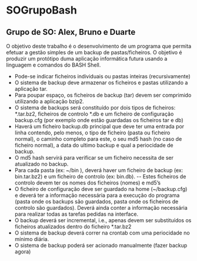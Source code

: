 # SOGrupoBash
## Grupo de SO: Alex, Bruno e Duarte

O objetivo deste trabalho é o desenvolvimento de um programa que permita efetuar a gestão simples de um backup de pastas/ficheiros. O objetivo é produzir um protótipo duma aplicação informática futura usando a linguagem e comandos do BASH Shell.

- Pode-se indicar ficheiros individuais ou pastas inteiras (recursivamente)
- O sistema de backup deve armazenar os ficheiros e pastas utilizando a aplicação tar.
- Para poupar espaço, os ficheiros de backup (tar) devem ser comprimido utilizando a aplicação bzip2.
- O sistema de backups será constituído por dois tipos de ficheiros: *.tar.bz2, ficheiros de controlo *.db e um ficheiro de configuração backup.cfg (por exemplo onde estão guardadas os ficheiros tar e db)
- Haverá um ficheiro backup.db principal que deve ter uma entrada por linha contendo, pelo menos, o tipo de ficheiro (pasta ou ficheiro normal), o caminho completo para este, o seu md5 hash (no caso de
ficheiro normal), a data do ultimo backup e qual a periocidade de backup.
- O md5 hash servirá para verificar se um ficheiro necessita de ser atualizado no backup.
- Para cada pasta (ex: ~/bin ), deverá haver um ficheiro de backup (ex: bin.tar.bz2) e um ficheiro de controlo (ex: bin.db).
-- Estes ficheiros de controlo devem ter os nomes dos ficheiros (nomes) e md5’s
- O ficheiro de configuração deve ser guardado na home (~/backup.cfg) e deverá ter a informação necessária para a execução do programa (pasta onde os backups são guardados, pasta onde os ficheiros de controlo são guardados). Deverá ainda conter a informação necessária para realizar todas as tarefas pedidas na interface.
- O backup deverá ser incremental, i.e., apenas devem ser substituídos os ficheiros atualizados dentro do ficheiro *.tar.bz2
- O sistema de backup deverá correr na crontab com uma periocidade no mínimo diária.
- O sistema de backup poderá ser acionado manualmente (fazer backup agora)
